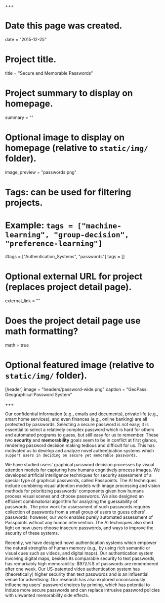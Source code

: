 +++
# Date this page was created.
date = "2015-12-25"

# Project title.
title = "Secure and Memorable Passwords"

# Project summary to display on homepage.
summary = ""

# Optional image to display on homepage (relative to `static/img/` folder).
image_preview = "passwords.png"

# Tags: can be used for filtering projects.
# Example: `tags = ["machine-learning", "group-decision", "preference-learning"]`
#tags =  ["Authentication_Systems", "passwords"]
tags = []

# Optional external URL for project (replaces project detail page).
external_link = ""

# Does the project detail page use math formatting?
math = true

# Optional featured image (relative to `static/img/` folder).
[header]
image = "headers/password-wide.png"
caption = "GeoPass: Geographical Password System"

+++

Our confidential information (e.g., emails and documents), private life (e.g., smart home services), and even finances (e.g., online banking) are all protected by passwords. Selecting a secure password is not easy;
it is essential to select a relatively complex password which is hard for others and automated programs to guess, but still easy for us to remember. These two **security** and **memorability** goals seem to be in conflict at first glance, rendering password decision making tedious and difficult for us. This has motivated us to develop and analyze novel authentication systems which `support users in deciding on secure yet memorable passwords.`

We have studied users' graphical password decision processes by visual attention models for capturing how humans cognitively process images. We developed artificial intelligence techniques for security assessment of a special type of graphical passwords, called Passpoints.  The AI techniques include combining visual attention models with image processing and vision methods for prioritizing passwords' components given how humans process visual scenes and choose passwords. We also designed an efficient combinatorial algorithm for analyzing the guessability of passwords.  The prior work for assessment of such passwords requires collection of passwords from a small group of users to guess others' passwords; however, our work enables purely automated assessment of Passpoints without any human intervention. The AI techniques also shed light on how users choose insecure passwords, and ways to improve the security of these systems.

Recently, we have designed novel authentication systems which empower the natural strengths of human memory (e.g., by using rich semantic or visual cues such as videos, and digital maps). Our authentication system involving digital maps, besides its comparable security to text passwords, has remarkably high memorability: $97\\%$ of passwords are remembered after one week. Our US-patented video authentication system has (theoretically) higher security than text passwords and is an influential venue for advertising. Our research has also explored unconsciously influencing users' password choices by priming, which has potential to induce more secure passwords and can replace intrusive password policies with unwanted memorability side effects.

